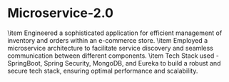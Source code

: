 # Microservice-2.0

\item Engineered a sophisticated application for efficient management of inventory and orders within an e-commerce store.
\item Employed a microservice architecture to facilitate service discovery and seamless communication between different components.
\item Tech Stack used - SpringBoot, Spring Security, MongoDB, and Eureka to build a robust and secure tech stack, ensuring optimal performance and scalability.
